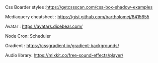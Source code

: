 Css
Boarder styles :https://getcssscan.com/css-box-shadow-examples

Mediaquery cheatsheet : https://gist.github.com/bartholomej/8415655

Avatar : https://avatars.dicebear.com/

Node Cron: Scheduler

Gradient : https://cssgradient.io/gradient-backgrounds/

Audio library: https://mixkit.co/free-sound-effects/player/
